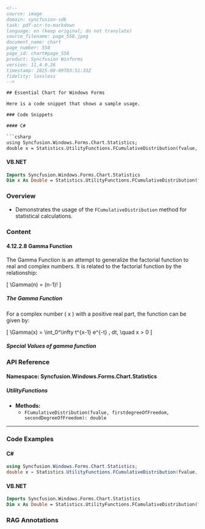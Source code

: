 ```html
<!-- 
source: image
domain: syncfusion-sdk
task: pdf-ocr-to-markdown
language: en (keep original; do not translate)
source_filename: page_558.jpeg
document_name: chart
page_number: 558
page_id: chart#page_558
product: Syncfusion Winforms
version: 11.4.0.26
timestamp: 2025-08-09T03:51:33Z
fidelity: lossless
-->

## Essential Chart for Windows Forms

Here is a code snippet that shows a sample usage.

### Code Snippets

#### C#

```csharp
using Syncfusion.Windows.Forms.Chart.Statistics;
double x = Statistics.UtilityFunctions.FCumulativeDistribution(fvalue, firstdegreeOfFreedom, secondDegreeOfFreedom);
```

#### VB.NET

```vb
Imports Syncfusion.Windows.Forms.Chart.Statistics
Dim x As Double = Statistics.UtilityFunctions.FCumulativeDistribution(fvalue, firstdegreeOf Freedom, secondDegreeOfFreedom)
```

### Overview
- Demonstrates the usage of the `FCumulativeDistribution` method for statistical calculations.

### Content

#### 4.12.2.8 Gamma Function

The Gamma Function is an attempt to generalize the factorial function to real and complex numbers. It is related to the factorial function by the relationship:

\[
\Gamma(n) = (n-1)!
\]

##### The Gamma Function

For a complex number \( x \) with a positive real part, the function can be given by:

\[
\Gamma(x) = \int_0^\infty t^{x-1} e^{-t} \, dt, \quad x > 0
\]

##### Special Values of gamma function

### API Reference

#### Namespace: Syncfusion.Windows.Forms.Chart.Statistics

##### UtilityFunctions

- **Methods:**
  - `FCumulativeDistribution(fvalue, firstdegreeOfFreedom, secondDegreeOfFreedom): double`

--- 

### Code Examples

#### C#

```csharp
using Syncfusion.Windows.Forms.Chart.Statistics;
double x = Statistics.UtilityFunctions.FCumulativeDistribution(fvalue, firstdegreeOfFreedom, secondDegreeOfFreedom);
```

#### VB.NET

```vb
Imports Syncfusion.Windows.Forms.Chart.Statistics
Dim x As Double = Statistics.UtilityFunctions.FCumulativeDistribution(fvalue, firstdegreeOf Freedom, secondDegreeOfFreedom)
```

### RAG Annotations
<!-- tags: [syncfusion, windowsforms, gamma function, statistical methods, f cumulative distribution] keywords: [chart, statistics, utility functions, gamma function, factorial, complex numbers] -->
```